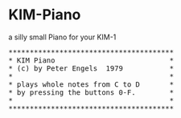 # KIM-Piano
a silly small Piano for your KIM-1

<pre>
***************************************
* KIM Piano                           *
* (c) by Peter Engels  1979           *
*                                     *
* plays whole notes from C to D       *
* by pressing the buttons 0-F.        *
*                                     *
***************************************
</pre>
